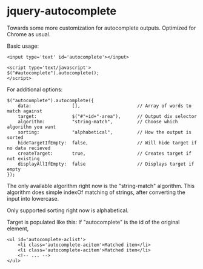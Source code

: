 jquery-autocomplete
===================

Towards some more customization for autocomplete outputs.
Optimized for Chrome as usual.

Basic usage:

```
<input type='text' id='autocomplete'></input>

<script type='text/javascript'>
$("#autocomplete").autocomplete();
</script>
```

For additional options:

```
$("autocomplete").autocomplete({
	data: 				[],						// Array of words to match against
	target: 			$("#"+id+"-area"),		// Output div selector
	algorithm: 			"string-match", 		// Choose which algorithm you want
	sorting: 			"alphabetical",			// How the output is sorted
	hideTargetIfEmpty:  false,					// Will hide target if no data recieved
	createTarget:		true,					// Creates target if not existing
	displayAllIfEmpty:  false					// Displays target if empty
});
```

The only available algorithm right now is the "string-match" algorithm. 
This algorithm does simple indexOf matching of strings, after converting the input into lowercase.

Only supported sorting right now is alphabetical.

Target is populated like this: 
If "autocomplete" is the id of the original element,

```
<ul id='autocomplete-aclist'>
	<li class='autocomplete-acitem'>Matched item</li>
	<li class='autocomplete-acitem'>Matched item</li>
	<!-- ... -->
</ul>
```